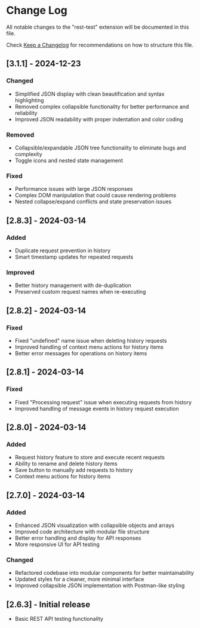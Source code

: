 # Change Log

All notable changes to the "rest-test" extension will be documented in this file.

Check [Keep a Changelog](http://keepachangelog.com/) for recommendations on how to structure this file.

## [3.1.1] - 2024-12-23

### Changed
- Simplified JSON display with clean beautification and syntax highlighting
- Removed complex collapsible functionality for better performance and reliability
- Improved JSON readability with proper indentation and color coding

### Removed
- Collapsible/expandable JSON tree functionality to eliminate bugs and complexity
- Toggle icons and nested state management

### Fixed
- Performance issues with large JSON responses
- Complex DOM manipulation that could cause rendering problems
- Nested collapse/expand conflicts and state preservation issues

## [2.8.3] - 2024-03-14

### Added
- Duplicate request prevention in history
- Smart timestamp updates for repeated requests

### Improved
- Better history management with de-duplication
- Preserved custom request names when re-executing

## [2.8.2] - 2024-03-14

### Fixed
- Fixed "undefined" name issue when deleting history requests
- Improved handling of context menu actions for history items
- Better error messages for operations on history items

## [2.8.1] - 2024-03-14

### Fixed
- Fixed "Processing request" issue when executing requests from history
- Improved handling of message events in history request execution

## [2.8.0] - 2024-03-14

### Added
- Request history feature to store and execute recent requests
- Ability to rename and delete history items
- Save button to manually add requests to history
- Context menu actions for history items

## [2.7.0] - 2024-03-14

### Added
- Enhanced JSON visualization with collapsible objects and arrays
- Improved code architecture with modular file structure
- Better error handling and display for API responses
- More responsive UI for API testing

### Changed
- Refactored codebase into modular components for better maintainability
- Updated styles for a cleaner, more minimal interface
- Improved collapsible JSON implementation with Postman-like styling

## [2.6.3] - Initial release
- Basic REST API testing functionality